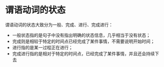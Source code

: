 # 谓语动词的状态

谓语动词的状态大致分为一般、完成、进行、完成进行：
- 一般状态指的是句子中没有指出明确的状态信息，几乎相当于没有状态；
- 完成则是相较于特定的时间点已经完成了某件事情，不需要说明开始时间；
- 进行指的是某一过程正在进行；
- 完成进行指的是相对于特定的时间点，已经完成了某件事情，并且还会持续下去